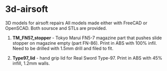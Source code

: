 # 3d-airsoft
3D models for airsoft repairs
All models made either with FreeCAD or OpenSCAD.
Both soursce and STLs are provided.

1. **TM_FN57_stopper** - Tokyo Marui FN5-7 magazine part that pushes slide stopper on magazine empty 
(part FN-86). Print in ABS with 100% infil. Need to be drilled with 1.5mm drill and filed to fit.

2. **Type97_lid** - hand grip lid for Real Sword Type-97. Print in ABS with 45% infill, 1.2mm walls.
